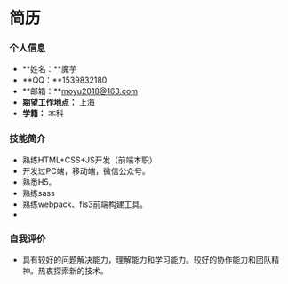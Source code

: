 # 简历



### 个人信息

- **姓名：**魔芋
- **QQ：**1539832180
- **邮箱：**moyu2018@163.com
- **期望工作地点：** 上海
- **学籍：** 本科



### 技能简介

- 熟练HTML+CSS+JS开发（前端本职） 
- 开发过PC端，移动端，微信公众号。
- 熟悉H5。
- 熟练sass
- 熟练webpack、fis3前端构建工具。
- 



### 自我评价

- 具有较好的问题解决能力，理解能力和学习能力。较好的协作能力和团队精神。热衷探索新的技术。